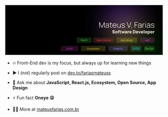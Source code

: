 <img src='banner.png' />

- 🔥 Front-End dev is my focus, but always up for learning new things

- ▶️ I (not) regularly post on [dev.to/fariasmateuss](https://dev.to/fariasmateuss)

- 💬 Ask me about **JavaScript, React.js, Ecosystem, Open Source, App Design**

- ⚡ Fun fact **Oneye 😜**

- 👨‍💻 More at [mateusfarias.com.br](https://mateusfarias.com.br)
